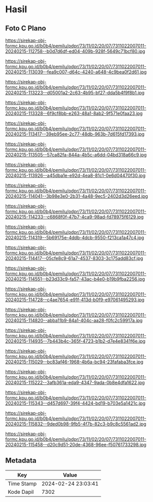 # Hasil

## Foto C Plano

https://sirekap-obj-formc.kpu.go.id/b0b4/pemilu/pdpr/73/11/02/20/07/7311022007011-20240215-112758--b0d7d6df-ed04-409b-928f-5649c71bcf80.jpg

https://sirekap-obj-formc.kpu.go.id/b0b4/pemilu/pdpr/73/11/02/20/07/7311022007011-20240215-113039--fea9c007-d64c-4240-a648-4c9bea0f2d61.jpg

https://sirekap-obj-formc.kpu.go.id/b0b4/pemilu/pdpr/73/11/02/20/07/7311022007011-20240215-113223--d05001a2-2c63-4b95-bf27-dda5b4f9f8b1.jpg

https://sirekap-obj-formc.kpu.go.id/b0b4/pemilu/pdpr/73/11/02/20/07/7311022007011-20240215-113328--6f9cf8bb-e263-48a1-8ab2-9f571e0faa23.jpg

https://sirekap-obj-formc.kpu.go.id/b0b4/pemilu/pdpr/73/11/02/20/07/7311022007011-20240215-113417--39eb95ee-2c77-48db-963b-7d615fd17393.jpg

https://sirekap-obj-formc.kpu.go.id/b0b4/pemilu/pdpr/73/11/02/20/07/7311022007011-20240215-113505--57ca82fa-844a-4b5c-a6dd-04bd318a66c9.jpg

https://sirekap-obj-formc.kpu.go.id/b0b4/pemilu/pdpr/73/11/02/20/07/7311022007011-20240215-113926--a45dba1e-e92d-4ea8-81c1-0e6d04470f30.jpg

https://sirekap-obj-formc.kpu.go.id/b0b4/pemilu/pdpr/73/11/02/20/07/7311022007011-20240215-114041--3b98e3e0-2b31-4a48-9ec5-2402d3d26eed.jpg

https://sirekap-obj-formc.kpu.go.id/b0b4/pemilu/pdpr/73/11/02/20/07/7311022007011-20240215-114233--c6868f0f-47b7-4ca9-98ad-fd78975f6129.jpg

https://sirekap-obj-formc.kpu.go.id/b0b4/pemilu/pdpr/73/11/02/20/07/7311022007011-20240215-114319--5b69175e-4ddb-4dcb-9550-f213ca1a47c4.jpg

https://sirekap-obj-formc.kpu.go.id/b0b4/pemilu/pdpr/73/11/02/20/07/7311022007011-20240215-114417--05cfe8c9-61a7-4537-8303-3c175add83cf.jpg

https://sirekap-obj-formc.kpu.go.id/b0b4/pemilu/pdpr/73/11/02/20/07/7311022007011-20240215-114551--b23d33c9-fa57-43ac-b4e0-b19b9fba2256.jpg

https://sirekap-obj-formc.kpu.go.id/b0b4/pemilu/pdpr/73/11/02/20/07/7311022007011-20240215-114728--c4ae7654-e91f-413d-b0f9-e97061495293.jpg

https://sirekap-obj-formc.kpu.go.id/b0b4/pemilu/pdpr/73/11/02/20/07/7311022007011-20240215-114820--abba11b9-84a1-404c-aa28-f0fc2c59917a.jpg

https://sirekap-obj-formc.kpu.go.id/b0b4/pemilu/pdpr/73/11/02/20/07/7311022007011-20240215-114935--7b443b4c-365f-4723-b1b2-d7e4e8341f6e.jpg

https://sirekap-obj-formc.kpu.go.id/b0b4/pemilu/pdpr/73/11/02/20/07/7311022007011-20240215-115029--bc83af46-1968-4b6a-bc94-23fafaba3fce.jpg

https://sirekap-obj-formc.kpu.go.id/b0b4/pemilu/pdpr/73/11/02/20/07/7311022007011-20240215-115222--3afb361a-eda9-4347-9ada-0b8e4dfa1622.jpg

https://sirekap-obj-formc.kpu.go.id/b0b4/pemilu/pdpr/73/11/02/20/07/7311022007011-20240215-115343--d457d697-39f4-4424-bd19-b703e5a1421c.jpg

https://sirekap-obj-formc.kpu.go.id/b0b4/pemilu/pdpr/73/11/02/20/07/7311022007011-20240215-115832--9ded0b98-9fb5-4f7b-82c3-b9c8c5561ad2.jpg

https://sirekap-obj-formc.kpu.go.id/b0b4/pemilu/pdpr/73/11/02/20/07/7311022007011-20240215-115458--d20c9d51-20de-4368-96ee-f50761733298.jpg


## Metadata

| Key        | Value               |
| ---------- | ------------------- |
| Time Stamp | 2024-02-24 23:03:41 |
| Kode Dapil | 7302                |



